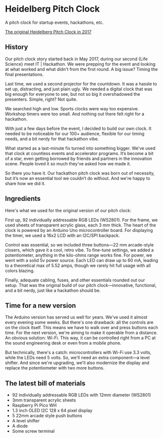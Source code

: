 # Heidelberg Pitch Clock
A pitch clock for startup events, hackathons, etc.

[The original Heidelberg Pitch Clock in 2017](./pitch_clock_original.png)

## History

Our pitch clock story started back in May 2017, during our second {Life Science} meet IT | Hackathon. We were prepping for the event and looking at what worked and what didn't from the first round. A big issue? Timing the final presentations.

Last time, we used a second projector for the countdown. It was a hassle to set up, distracting, and just plain ugly. We needed a digital clock that was big enough for everyone to see, but not so big it overshadowed the presenters. Simple, right? Not quite.

We searched high and low. Sports clocks were way too expensive. Workshop timers were too small. And nothing out there felt right for a hackathon.

With just a few days before the event, I decided to build our own clock. It needed to be noticeable for our 100+ audience, flexible for our timing needs, and a bit nerdy for that hackathon vibe.

What started as a last-minute fix turned into something bigger. We’ve used that clock at countless events and accelerator programs. It’s become a bit of a star, even getting borrowed by friends and partners in the innovation scene. People loved it so much they've asked how we made it.

So there you have it. Our hackathon pitch clock was born out of necessity, but it’s now an essential tool we couldn’t do without. And we're happy to share how we did it.

## Ingredients

Here's what we used for the original version of our pitch clock:

First up, 92 individually addressable RGB LEDs (WS2801). For the frame, we used sheets of transparent acrylic glass, each 3 mm thick. The heart of the clock is powered by an Arduino Uno microcontroller board. For displaying the timer, we used a 16x2 LCD with an I2C/SPI backpack.

Control was essential, so we included three buttons—22 mm arcade-style closers, which gave it a cool, retro vibe. To fine-tune settings, we added a potentiometer, anything in the kilo-ohms range works fine. For power, we went with a solid 5v power source. Each LED can draw up to 60 mA, leading to a theoretical max of 5.52 amps, though we rarely hit full usage with all colors blazing.

Finally, adequate cabling, fuses, and other essentials rounded out our setup. That was the original build of our pitch clock—innovative, functional, and a bit nerdy, just like a hackathon should be.

## Time for a new version

The Arduino version has served us well for years. We've used it almost every evening some weeks. But there's one drawback: all the controls are on the clock itself. This means we have to walk over and press buttons each time. For the next version, we're aiming to make it operable from a distance. An obvious solution: Wi-Fi. This way, it can be controlled right from a PC at the sound engineering desk or even from a mobile phone.

But technically, there's a catch: microcontrollers with Wi-Fi use 3.3 volts, while the LEDs need 5 volts. So, we'll need an extra component—a level shifter. And since we're upgrading, we'll also modernize the display and replace the potentiometer with two more buttons.

## The latest bill of materials

* 92 individually addressable RGB LEDs with 12mm diameter (WS2801)
* 3mm transparent acrylic sheets
* Raspberry Pi Pico WH
* 1.3 inch OLED I2C 128 x 64 pixel display
* 5 22mm arcade style push buttons
* A level shifter
* A diode
* Some screw terminal

